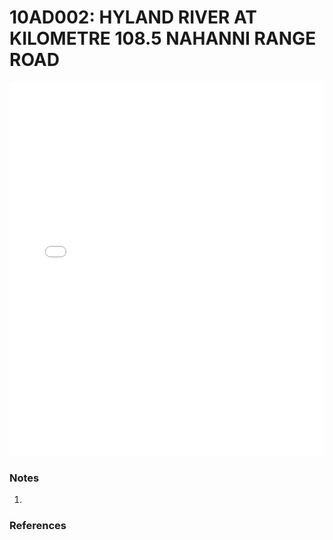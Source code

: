 # 10AD002: HYLAND RIVER AT KILOMETRE 108.5 NAHANNI RANGE ROAD

<iframe src="/_static/stations/10AD002_fdc.html" width="100%" height="600" frameborder="0"></iframe>

### Notes
1. 

### References

